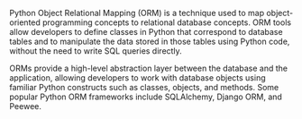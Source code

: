 Python Object Relational Mapping (ORM) is a technique used to map object-oriented programming concepts to relational database concepts. ORM tools allow developers to define classes in Python that correspond to database tables and to manipulate the data stored in those tables using Python code, without the need to write SQL queries directly.

ORMs provide a high-level abstraction layer between the database and the application, allowing developers to work with database objects using familiar Python constructs such as classes, objects, and methods. Some popular Python ORM frameworks include SQLAlchemy, Django ORM, and Peewee.